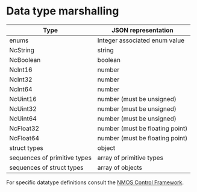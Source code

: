 # Data type marshalling

| Type                         | JSON representation                      |
| ---------------------------- | ---------------------------------------- |
| enums                        | Integer associated enum value            |
| NcString                     | string                                   |
| NcBoolean                    | boolean                                  |
| NcInt16                      | number                                   |
| NcInt32                      | number                                   |
| NcInt64                      | number                                   |
| NcUint16                     | number (must be unsigned)                |
| NcUint32                     | number (must be unsigned)                |
| NcUint64                     | number (must be unsigned)                |
| NcFloat32                    | number (must be floating point)          |
| NcFloat64                    | number (must be floating point)          |
| struct types                 | object                                   |
| sequences of primitive types | array of primitive types                 |
| sequences of struct types    | array of objects                         |

For specific datatype definitions consult the [NMOS Control Framework](https://specs.amwa.tv/ms-05-02/branches/v1.0-dev/docs/Framework.html#datatypes).
